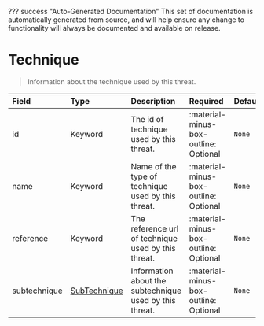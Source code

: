 ??? success "Auto-Generated Documentation"
    This set of documentation is automatically generated from source, and will help ensure any change to functionality will always be documented and available on release.

# Technique

> Information about the technique used by this threat.

| Field | Type | Description | Required | Default |
| :--- | :--- | :--- | :--- | :--- |
| id | Keyword | The id of technique  used by this threat. | :material-minus-box-outline: Optional | `None` |
| name | Keyword | Name of the type of technique used by this threat. | :material-minus-box-outline: Optional | `None` |
| reference | Keyword | The reference url of technique used by this threat. | :material-minus-box-outline: Optional | `None` |
| subtechnique | [SubTechnique](/howler/odm/class/subtechnique) | Information about the subtechnique used by this threat. | :material-minus-box-outline: Optional | `None` |
